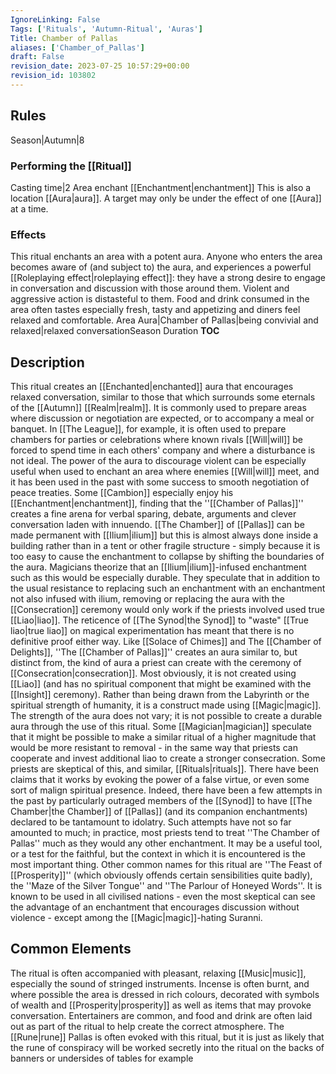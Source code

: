 ```yaml
---
IgnoreLinking: False
Tags: ['Rituals', 'Autumn-Ritual', 'Auras']
Title: Chamber of Pallas
aliases: ['Chamber_of_Pallas']
draft: False
revision_date: 2023-07-25 10:57:29+00:00
revision_id: 103802
---
```


## Rules
Season|Autumn|8
### Performing the [[Ritual]]
Casting time|2 Area enchant
[[Enchantment|enchantment]] This is also a location [[Aura|aura]]. A target may only be under the effect of one [[Aura]] at a time. 
### Effects
This ritual enchants an area with a potent aura. Anyone who enters the area becomes aware of (and subject to) the aura, and experiences a powerful [[Roleplaying effect|roleplaying effect]]: they have a strong desire to engage in conversation and discussion with those around them. Violent and aggressive action is distasteful to them. Food and drink consumed in the area often tastes especially fresh, tasty and appetizing and diners feel relaxed and comfortable.
Area Aura|Chamber of Pallas|being convivial and relaxed|relaxed conversationSeason Duration
__TOC__
## Description
This ritual creates an [[Enchanted|enchanted]] aura that encourages relaxed conversation, similar to those that which surrounds some eternals of the [[Autumn]] [[Realm|realm]]. It is commonly used to prepare areas where discussion or negotiation are expected, or to accompany a meal or banquet. In [[The League]], for example, it is often used to prepare chambers for parties or celebrations where known rivals [[Will|will]] be forced to spend time in each others' company and where a disturbance is not ideal. The power of the aura to discourage violent can be especially useful when used to enchant an area where enemies [[Will|will]] meet, and it has been used in the past with some success to smooth negotiation of peace treaties. Some [[Cambion]] especially enjoy his [[Enchantment|enchantment]], finding that the ''[[Chamber of Pallas]]'' creates a fine arena for verbal sparing, debate, arguments and clever conversation laden with innuendo. 
[[The Chamber]] of [[Pallas]] can be made permanent with [[Ilium|ilium]] but this is almost always done inside a building rather than in a tent or other fragile structure - simply because it is too easy to cause the enchantment to collapse by shifting the boundaries of the aura. Magicians theorize that an [[Ilium|ilium]]-infused enchantment such as this would be especially durable. They speculate that in addition to the usual resistance to replacing such an enchantment with an enchantment not also infused with ilium, removing or replacing the aura with the [[Consecration]] ceremony would only work if the priests involved used true [[Liao|liao]]. The reticence of [[The Synod|the Synod]] to "waste" [[True liao|true liao]] on magical experimentation has meant that there is no definitive proof either way.
Like [[Solace of Chimes]] and The [[Chamber of Delights]], ''The [[Chamber of Pallas]]'' creates an aura similar to, but distinct from, the kind of aura a priest can create with the ceremony of [[Consecration|consecration]]. Most obviously, it is not created using [[Liao]] (and has no spiritual component that might be examined with the [[Insight]] ceremony). Rather than being drawn from the Labyrinth or the spiritual strength of humanity, it is a construct made using [[Magic|magic]]. The strength of the aura does not vary; it is not possible to create a durable aura through the use of this ritual. Some [[Magician|magician]] speculate that it might be possible to make a similar ritual of a higher magnitude that would be more resistant to removal - in the same way that priests can cooperate and invest additional liao to create a stronger consecration.
Some priests are skeptical of this, and similar, [[Rituals|rituals]]. There have been claims that it works by evoking the power of a false virtue, or even some sort of malign spiritual presence. Indeed, there have been a few attempts in the past by particularly outraged members of the [[Synod]] to have [[The Chamber|the Chamber]] of [[Pallas]] (and its companion enchantments) declared to be tantamount to idolatry. Such attempts have not so far amounted to much; in practice, most priests tend to treat ''The Chamber of Pallas'' much as they would any other enchantment. It may be a useful tool, or a test for the faithful, but the context in which it is encountered is the most important thing.
Other common names for this ritual are ''The Feast of [[Prosperity]]'' (which obviously offends certain sensibilities quite badly), the ''Maze of the Silver Tongue'' and ''The Parlour of Honeyed Words''. It is known to be used in all civilised nations - even the most skeptical can see the advantage of an enchantment that encourages discussion without violence - except among the [[Magic|magic]]-hating Suranni.
## Common Elements
The ritual is often accompanied with pleasant, relaxing [[Music|music]], especially the sound of stringed instruments. Incense is often burnt, and where possible the area is dressed in rich colours, decorated with symbols of wealth and [[Prosperity|prosperity]] as well as items that may provoke conversation. Entertainers are common, and food and drink are often laid out as part of the ritual to help create the correct atmosphere.
The [[Rune|rune]] Pallas is often evoked with this ritual, but it is just as likely that the rune of conspiracy will be worked secretly into the ritual on the backs of banners or undersides of tables for example